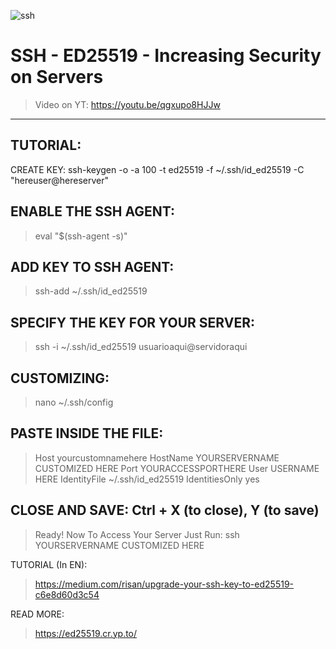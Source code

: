 ![ssh](https://user-images.githubusercontent.com/86272521/187820053-3978fbc1-f756-4c10-b790-5f3e3bf1dde5.png)

# SSH - ED25519 - Increasing Security on Servers
> Video on YT: https://youtu.be/qgxupo8HJJw
---------
TUTORIAL:
---------
CREATE KEY:
ssh-keygen -o -a 100 -t ed25519 -f ~/.ssh/id_ed25519 -C "hereuser@hereserver"

ENABLE THE SSH AGENT:
----------------------
>eval "$(ssh-agent -s)"

ADD KEY TO SSH AGENT:
-------------------------------
>ssh-add ~/.ssh/id_ed25519

SPECIFY THE KEY FOR YOUR SERVER:
---------------------------------------
>ssh -i ~/.ssh/id_ed25519 usuarioaqui@servidoraqui

CUSTOMIZING:
--------------
>nano ~/.ssh/config

PASTE INSIDE THE FILE:
-----------------------------------------------
 >Host yourcustomnamehere
 HostName YOURSERVERNAME CUSTOMIZED HERE
 Port YOURACCESSPORTHERE
 User USERNAME HERE
 IdentityFile ~/.ssh/id_ed25519
 IdentitiesOnly yes

CLOSE AND SAVE: Ctrl + X (to close), Y (to save)
--------------------------------------------------
>Ready!
Now To Access Your Server Just Run: ssh YOURSERVERNAME CUSTOMIZED HERE

TUTORIAL (In EN):
>https://medium.com/risan/upgrade-your-ssh-key-to-ed25519-c6e8d60d3c54

READ MORE:
>https://ed25519.cr.yp.to/

